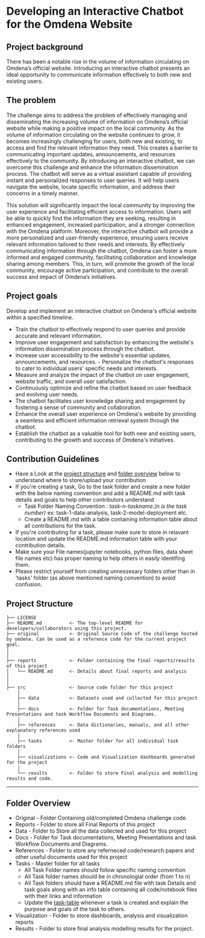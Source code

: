 # Developing an Interactive Chatbot for the Omdena Website

## Project background
There has been a notable rise in the volume of information circulating on Omdena’s official website. Introducing an interactive chatbot presents an ideal opportunity to communicate information effectively to both new and existing users.

## The problem
The challenge aims to address the problem of effectively managing and disseminating the increasing volume of information on Omdena’s official website while making a positive impact on the local community. As the volume of information circulating on the website continues to grow, it becomes increasingly challenging for users, both new and existing, to access and find the relevant information they need. This creates a barrier to communicating important updates, announcements, and resources effectively to the community. By introducing an interactive chatbot, we can overcome this challenge and enhance the information dissemination process. The chatbot will serve as a virtual assistant capable of providing instant and personalized responses to user queries. It will help users navigate the website, locate specific information, and address their concerns in a timely manner.

This solution will significantly impact the local community by improving the user experience and facilitating efficient access to information. Users will be able to quickly find the information they are seeking, resulting in enhanced engagement, increased participation, and a stronger connection with the Omdena platform. Moreover, the interactive chatbot will provide a more personalized and user-friendly experience, ensuring users receive relevant information tailored to their needs and interests. By effectively communicating information through the chatbot, Omdena can foster a more informed and engaged community, facilitating collaboration and knowledge sharing among members. This, in turn, will promote the growth of the local community, encourage active participation, and contribute to the overall success and impact of Omdena’s initiatives.

## Project goals
 Develop and implement an interactive chatbot on Omdena's official website within a specified timeline. 
 - Train the chatbot to effectively respond to user queries and provide accurate and relevant information.
 - Improve user engagement and satisfaction by enhancing the website's information dissemination process through the chatbot.
 - Increase user accessibility to the website's essential updates, announcements, and resources. - Personalize the chatbot's responses to cater to individual users' specific needs and interests.
 - Measure and analyze the impact of the chatbot on user engagement, website traffic, and overall user satisfaction.
 - Continuously optimize and refine the chatbot based on user feedback and evolving user needs.
 - The chatbot facilitates user knowledge sharing and engagement by fostering a sense of community and collaboration.
 - Enhance the overall user experience on Omdena's website by providing a seamless and efficient information retrieval system through the chatbot.
 - Establish the chatbot as a valuable tool for both new and existing users, contributing to the growth and success of Omdena's initiatives.

## Contribution Guidelines
- Have a Look at the [project structure](#project-structure) and [folder overview](#folder-overview) below to understand where to store/upload your contribution
- If you're creating a task, Go to the task folder and create a new folder with the below naming convention and add a README.md with task details and goals to help other contributors understand
    - Task Folder Naming Convention : _task-n-taskname.(n is the task number)_  ex: task-1-data-analysis, task-2-model-deployment etc.
    - Create a README.md with a table containing information table about all contributions for the task.
- If you're contributing for a task, please make sure to store in relavant location and update the README.md information table with your contribution details.
- Make sure your File names(jupyter notebooks, python files, data sheet file names etc) has proper naming to help others in easily identifing them.
- Please restrict yourself from creating unnessesary folders other than in 'tasks' folder (as above mentioned naming convention) to avoid confusion. 

## Project Structure

    ├── LICENSE
    ├── README.md          <- The top-level README for developers/collaborators using this project.
    ├── original           <- Original Source Code of the challenge hosted by omdena. Can be used as a reference code for the current project goal.
    │ 
    │
    ├── reports            <- Folder containing the final reports/results of this project
    │   └── README.md      <- Details about final reports and analysis
    │ 
    │   
    ├── src                <- Source code folder for this project
        │
        ├── data           <- Datasets used and collected for this project
        │   
        ├── docs           <- Folder for Task documentations, Meeting Presentations and task Workflow Documents and Diagrams.
        │
        ├── references     <- Data dictionaries, manuals, and all other explanatory references used 
        │
        ├── tasks          <- Master folder for all individual task folders
        │
        ├── visualizations <- Code and Visualization dashboards generated for the project
        │
        └── results        <- Folder to store Final analysis and modelling results and code.
--------

## Folder Overview

- Original          - Folder Containing old/completed Omdena challenge code.
- Reports           - Folder to store all Final Reports of this project
- Data              - Folder to Store all the data collected and used for this project 
- Docs              - Folder for Task documentations, Meeting Presentations and task Workflow Documents and Diagrams.
- References        - Folder to store any referneced code/research papers and other useful documents used for this project
- Tasks             - Master folder for all tasks
  - All Task Folder names should follow specific naming convention
  - All Task folder names should be in chronologial order (from 1 to n)
  - All Task folders should have a README.md file with task Details and task goals along with an info table containing all code/notebook files with their links and information
  - Update the [task-table](./src/tasks/README.md#task-table) whenever a task is created and explain the purpose and goals of the task to others.
- Visualization     - Folder to store dashboards, analysis and visualization reports
- Results           - Folder to store final analysis modelling results for the project.


